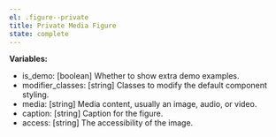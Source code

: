 ```yaml
---
el: .figure--private
title: Private Media Figure
state: complete
---
```


__Variables:__
* is_demo: [boolean] Whether to show extra demo examples.
* modifier_classes: [string] Classes to modify the default component styling.
* media: [string] Media content, usually an image, audio, or video.
* caption: [string] Caption for the figure.
* access: [string] The accessibility of the image.

